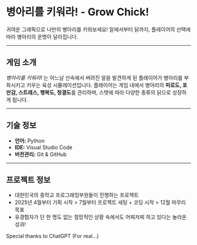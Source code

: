 
# 병아리를 키워라! - Grow Chick!

귀여운 그래픽으로 나만의 병아리를 키워보세요!
알에서부터 닭까지, 플레이어의 선택에 따라 병아리의 운명이 달라집니다.

---

## 게임 소개

*병아리를 키워라!* 는 어느날 산속에서 버려진 알을 발견하게 된 플레이어가 병아리를 부화시키고 키우는 육성 시뮬레이션입니다.
플레이어는 게임 내에서 병아리의 **피로도, 포만감, 스트레스, 행복도, 청결도**를 관리하며, 스탯에 따라 다양한 종류의 닭으로 성장하게 됩니다.

---

## 기술 정보

- **언어:** Python
- **IDE:** Visual Studio Code 
- **버전관리:** Git & GitHub

---

## 프로젝트 정보

- 대한민국의 중학교 프로그래밍부원들이 진행하는 프로젝트
- 2025년 4월부터 기획 시작 > 7월부터 프로젝트 세팅 + 코딩 시작 > 12월 마무리 목표
- 유경험자가 단 한 명도 없는 절망적인 상황 속에서도 어찌저찌 하고 있다는 놀라운 성과!


Special thanks to ChatGPT (For real...)
